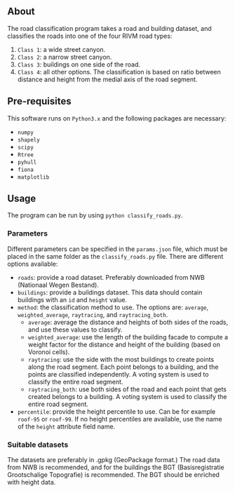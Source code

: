## About
The road classification program takes a road and building dataset, and classifies the roads into one of the four RIVM road types:
1. `Class 1`: a wide street canyon.
2. `Class 2`: a narrow street canyon.
3. `Class 3`: buildings on one side of the road.
4. `Class 4`: all other options.
The classification is based on ratio between distance and height from the medial axis of the road segment.

## Pre-requisites
This software runs on `Python3.x` and the following packages are necessary:
* `numpy`
* `shapely`
* `scipy`
* `Rtree`
* `pyhull`
* `fiona`
* `matplotlib`

## Usage
The program can be run by using `python classify_roads.py`.

### Parameters
Different parameters can be specified in the `params.json` file, which must be placed in the same folder as the `classify_roads.py` file. There are different options available:
* `roads`: provide a road dataset. Preferably downloaded from NWB (Nationaal Wegen Bestand).
* `buildings`: provide a buildings dataset. This data should contain buildings with an `id` and `height` value.
* `method`: the classification method to use. The options are: `average`, `weighted_average`, `raytracing`, and `raytracing_both`.
    * `average`: average the distance and heights of both sides of the roads, and use these values to classify.
    * `weighted_average`: use the length of the building facade to compute a weight factor for the distance and height of the building (based on Voronoi cells).
    * `raytracing`: use the side with the most buildings to create points along the road segment. Each point belongs to a building, and the points are classified independently. A voting system is used to classify the entire road segment.
    * `raytracing_both`: use both sides of the road and each point that gets created belongs to a building. A voting system is used to classify the entire road segment.
* `percentile`: provide the height percentile to use. Can be for example `roof-95` or `roof-99`. If no height percentiles are available, use the name of the `height` attribute field name.

### Suitable datasets
The datasets are preferably in .gpkg (GeoPackage format.) The road data from NWB is recommended, and for the buildings the BGT (Basisregistratie Grootschalige Topografie) is recommended. The BGT should be enriched with height data.
